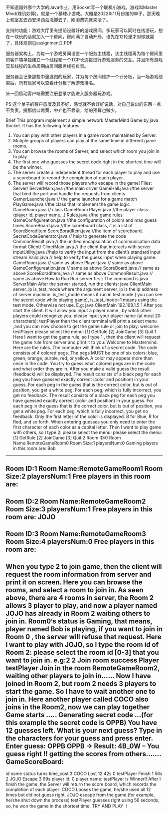 不知道国外哪个大学的Java作业，用Socket写一个联机小游戏，游戏叫Master Mind(珠玑妙算)，就是一个猜球小游戏。大概是2022年11月份接的单子，那天晚上和室友去西安泽西岛洗脚去了，刚消费完就来活了。

支持的功能：游戏大厅里有提前设置好的游戏房间，多玩家可以同时在线游玩，想在一块玩的话就加入一个房间，房间满了自动开局，谁先在12轮里才对球就赢了，具体规则见assignment2.PDF

服务器架构上，为每一个游戏房间设置一个服务主线程，该主线程再为每个房间里的客户端单独建立一个线程和一个TCP长连接进行游戏服务的交互。并且所有游戏交互线程的生命周期由房间服务线程负责。

服务器会记录那些中途逃跑的玩家，并为每个房间维护一个计分板，当一场游戏结束后，所有玩家可以查看计分板了解游戏排名。

头一回启动客户端需要注册登录才能进入服务器玩游戏。



PS:这个单子的客户态度及其不好，感觉就不会好好说话，对自己说出的东西一点不负责，搁那信口雌黄，中介也不靠谱，给的预算也贼少。



Brief
This program implement a simple network MasterMind Game by java Socket.
It has the following features:

1. You can play with other players in a game room maintained by Server.
2. Mutiple groups of players can play at the same time in different game rooms.
3. You can browse the rooms of Server, and select which room you join in to play
4. The first one who guesses the secret code right in the shortest time will be the winner.
5. The server create a independent thread for each player to play and use a scoreboard to
  record the completion of each player.
6. The server will record those players who escape in the game!
  Files:
  Server/
  ServerMain.java //the main driver
  GameHall.java //the server that bind the port and handle the requests from clients
  GamerLauncher.java // the game launcher for a game match
  PlayGame.java //the class that implement the game logic
  GameRoom.java // class GameRoom
  Player.java //the player class (player id, player name…)
  Rules.java //the game rules
  GameConfigureation.java //the configuration of colors and max guess times
  ScoreBoard.java //the scoreboard class, it is a list of ScoreBoradItem
  ScoreBoradItem.java //the item of scoreboard.
  SecretCodeGenerator.java // help to generate the code
  CommonResult.java // the unified encapsulation of communication data format
  Client/
  ClinetMain.java // the client that interacts with server
  InputUtility.java //help to verify the input from the client’s standard input stream
  Vaild.java // help to verify the guess input when playing game.
  GameRoom.java // same as above
  Player.java // same as above
  GameConfigureation.java // same as above
  ScoreBoard.java // same as above
  ScoreBoradItem.java // same as above
  CommonResult.java // same as above
  How to Run
  Run server first:
  The command is
  java ServerMain
  After the server started, run the clients:
  java ClientMain server_ip is_test_mode
  where the argument server_ip is the ip address of server machine. is_test_mode means if run
  in test mode ( you can see the secret code while playing game),
  is_test_mode=1 means using the test mode. Otherwise not use.
  E.g: java ClientMain 192.168.1.5 1
  After you start the client.
  It will allow you input a player name , by witch other players could recognize you.
  please input your player name (at most 20 characters):
  testPlayer
  then the client terminal will print a select menu ,and you can now choose to get the game
  rule or join to play:
  welcome testPlayer
  please select the menu:
  [1] GetRule
  [2] JoinGame
  [3] Quit
  1
  Here I want to get the game rule, so I type 1 , then the client will request the game rule from
  server and print it to you:
  Welcome to Mastermind. Here are the rules.
  The computer will think of a secret code. The code consists of 4
  colored pegs. The pegs MUST be one of six colors: blue, green,
  orange, purple, red, or yellow. A color may appear more than once in
  the code. You try to guess what colored pegs are in the code and
  what order they are in. After you make a valid guess the result
  (feedback) will be displayed.
  The result consists of a black peg for each peg you have guessed
  exactly correct (color and position) in your guess. For each peg in
  the guess that is the correct color, but is out of position, you get
  a white peg. For each peg, which is fully incorrect, you get no
  feedback.
  The result consists of a black peg for each peg you have guessed
  exactly correct (color and position) in your guess. For each peg in
  the guess that is the correct color, but is out of position, you get
  a white peg. For each peg, which is fully incorrect, you get no
  feedback.
  Only the first letter of the color is displayed. B for Blue, R for
  Red, and so forth. When entering guesses you only need to enter the
  first character of each color as a capital letter.
  Then I want to play game with others, so I type 2:
  please select the menu:
  please select the menu:
  [1] GetRule
  [2] JoinGame
  [3] Quit
  2
  Room ID:0 Room Name:RemoteGameRoom0 Room Size:1 playersNum:0 Gaming
  players in this room are:
  Bob
------------------------------------------------------------------------------------------------------------------------------------------------------------------------------------
Room ID:1 Room Name:RemoteGameRoom1 Room Size:2 playersNum:1 Free
players in this room are:
------------------------------------------------------------------------------------------------------------------------------------------------------------------------------------
Room ID:2 Room Name:RemoteGameRoom2 Room Size:3 playersNum:1 Free
players in this room are:
JOJO
------------------------------------------------------------------------------------------------------------------------------------------------------------------------------------
Room ID:3 Room Name:RemoteGameRoom3 Room Size:4 playersNum:0 Free
players in this room are:
------------------------------------------------------------------------------------------------------------------------------------------------------------------------------------
When you type 2 to join game, then the client will request the room information from server
and print it on screen.
Here you can browse the rooms, and select a room to join in.
As seen above, there are 4 rooms in server, the Room 2 allows 3 player to play, and now a
player named JOJO has already in Room 2 waiting others to join in.
Room0‘s status is Gaming, that means, player named Bob is playing, if you want to join in
Room 0 , the server will refuse that request.
Here I want to play with JOJO, so I type the room id of Room 2:
please select the room id [0-3] that you want to join in. e.g:2
2
Join room success
Player testPlayer Join in the room RemoteGameRoom2, waiting other players to join in......
Now I have joined in Room 2, but room 2 needs 3 players to start the game. So I have to wait
another one to join in.
Here another player called COCO also joins in the Room2, now we can play together
Game starts .....
Generating secret code ...(for this example the secret code is OPPB)
You have 12 guesses left.
What is your next guess?
Type in the characters for your guess and press enter.
Enter guess: OPPB
OPPB -> Result: 4B_0W – You guess right !!
getting the scores from others.......
GameScoreBoard:
--------------------------------------------------------------------------------------------------------------------
id name status turns time_cost
3 COCO Lost 12 42s
0 testPlayer Finish 1 56s
2 JOJO Escape 3 69s
player id: 0 player name: testPlayer is Winner!!
After I finish the game, the Server will return the score board, which records the completion
of each player:
COCO Looses the game, he/she used all 12 times but did not guess right.
JOJO escape from the game (for example, he/she shut down the process)
testPlayer guesses right using 56 seconds, so, he won the game in the shortest time.
TRY AND PLAY ！